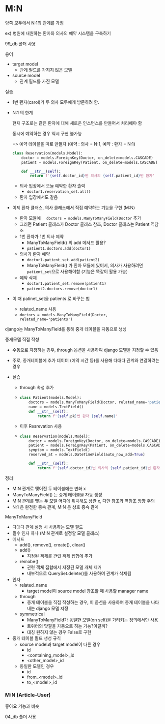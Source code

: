 # M:N

양쪽 모두에서 N:1의 관계를 가짐

ex) 병원에 내원하는 환자와 의사의 예약 시스템을 구축하기

99_db 폴더 사용



용어

- target model
  - 관계 필드를 가지지 않은 모델
- source model
  - 관계 필드를 가진 모델



실습

- 1번 환자(carol)가 두 의사 모두에게 방문하려 함. 

- N:1 의 한계

  현재 구조로는 같은 환자에 대해 새로운 인스턴스를 만들어서 처리해야 함

  동시에 예약하는 경우 역시 구현 불가능

  => 예약 테이블을 따로 만들자 (예약 : 의사 = N:1,  예약 : 환자 = N:1)

  ```python
  class Reservation(models.Model):
      doctor = models.ForeignKey(Doctor, on_delete=models.CASCADE)
      patient = models.ForeignKey(Patient, on_delete=models.CASCADE)
  
      def __str__(self):
          return f'{self.doctor_id}번 의사의 {self.patient_id}번 환자'
  ```

  - 의사 입장에서 오늘 예약한 환자 출력 
    - `doctor1.reservation_set.all()`
  - 환자 입장에서도 같음

- 이제 환자 클래스, 의사 클래스에서 직접 예약하는 기능을 구현 (M:N)

  - 환자 모듈에 `  doctors = models.ManyToManyField(Doctor` 추가
  - 그러면 Patient 클래스가 Doctor 클래스 참조, Doctor 클래스는 Patient 역참조
  - 1번 환자가 1번 의사 예약
    - ManyToManyField() 의 add 메서드 활용?
    - `patient1.doctors.add(doctor1)`
  - 의사가 환자 예약
    - `doctor1.patient_set.add(patient2)`
    - ManyToManyFIeld() 가 환자 모듈에 있어서, 의사가 사용하려면 `patient_set`으로 사용해야함 (기능은 똑같이 활용 가능)
  - 예약 삭제
    - `doctor1.patient_set.remove(patient1)`
    - `patient2.doctors.remove(doctor1)`

- 이 때 patinet_set을 patients 로 바꾸는 법

  - related_name 사용
  - ` doctors = models.ManyToManyField(Doctor, related_name='patients') `

django는 ManyToManyField를 통해 중개 테이블을 자동으로 생성



중개모델 직접 작성

- 수동으로 지정하는 경우, through 옵션을 사용하여 django 모델을 지정할 수 있음

- 주로, 중개테이블에 추가 데이터 (예약 시간 등)를 사용해 다대다 관계와 연결하려는 경우

- 실습

  - through 속성 추가

  - ```python
    class Patient(models.Model):
        doctors = models.ManyToManyField(Doctor, related_name='patients', through='Reservetion')        # M:N으로 Doctor 참조
        name = models.TextField()
        def __str__(self):
            return f'{self.pk}번 환자 {self.name}'
    ```

  - 이후 Resrevation 사용

  - ```python
    class Reservation(models.Model):
        doctor = models.ForeignKey(Doctor, on_delete=models.CASCADE)
        patient = models.ForeignKey(Patient, on_delete=models.CASCADE)
        symptom = models.TextField()
        reserved_at = models.DateTimeField(auto_now_add=True)
    
        def __str__(self):
            return f'{self.doctor_id}번 의사의 {self.patient_id}번 환자'
    ```

정리

- M:N 관계로 맺어진 두 테이블에는 변화 x
- ManyToManyField() 는 중개 테이블을 자동 생성
- M:N 관계를 맺는 두 모델 어디에 위치해도 상관 x, 다만 참조와 역참조 방향 주의
- N:1 은 완전한 종속 관계, M:N 은 상호 종속 관계



ManyToManyField

- 다대다 관계 설정 시 사용하는 모델 필드
- 필수 인자 하나 (M:N 관계로 설정할 모델 클래스)
- 메서드
  - add(), remove(), create(), clear()
  - add()
    - 지정된 객체를 관련 객체 집합에 추가
  - remobe()
    - 관련 객체 집합에서 지정된 모델 개체 제거
    - 내부적으로 QuerySet.delete()를 사용하여 관계가 삭제됨
- 인자
  - related_name
    - target model이 source model 참조할 때 사용할 manager name
  - through
    - 중개 테이블을 직접 작성하는 경우, 이 옵션을 사용하여 중개 테이블을 나타내는 django 모델 지정
  - symmetrical
    - ManyToManyField가 동일한 모델(on self)을 가리키는 정의에서만 사용
    - 트위터의 맞팔을 자동으로 하는 기능?이랄까?
    - 대칭 원하지 않는 경우 False로 구현
- 중개 테이블 필드 생성 규칙
  - source model과 target model이 다른 경우
    - id
    - <containing_model>_id
    - <other_model>_id
  - 동일한 모델인 경우
    - id
    - from\_\<model>_id
    - to\_\<model>_id



### M:N (Article-User)

좋아요 기능과 비슷

04_db 폴더 사용